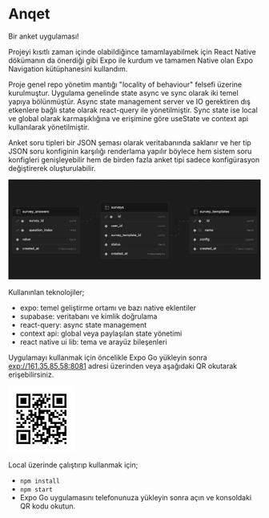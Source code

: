 # Anqet

Bir anket uygulaması!

Projeyi kısıtlı zaman içinde olabildiğince tamamlayabilmek için React Native dökümanın da önerdiği gibi Expo ile kurdum ve tamamen Native olan Expo Navigation kütüphanesini kullandım.

Proje genel repo yönetim mantığı "locality of behaviour" felsefi üzerine kurulmuştur. Uygulama genelinde state async ve sync olarak iki temel yapıya bölünmüştür. Async state management server ve IO gerektiren dış etkenlere bağlı state olarak react-query ile yönetilmiştir. Sync state ise local ve global olarak karmaşıklığına ve erişimine göre useState ve context api kullanılarak yönetilmiştir.

Anket soru tipleri bir JSON şeması olarak veritabanında saklanır ve her tip JSON soru konfiginin karşılığı renderlama yapılır böylece hem sistem soru konfigleri genişleyebilir hem de birden fazla anket tipi sadece konfigürasyon değiştirerek oluşturulabilir.


![schema](schema.png)

Kullanınlan teknolojiler;

- expo: temel geliştirme ortamı ve bazı native eklentiler
- supabase: veritabanı ve kimlik doğrulama
- react-query: async state management
- context api: global veya paylaşılan state yönetimi
- react native ui lib: tema ve arayüz bileşenleri

Uygulamayı kullanmak için öncelikle Expo Go yükleyin sonra [exp://161.35.85.58:8081](exp://161.35.85.58:8081) adresi üzerinden veya aşağıdaki QR okutarak erişebilirsiniz.

![expo qr](expoqr.png)

Local üzerinde çalıştırıp kullanmak için;

- `npm install`
- `npm start`
- Expo Go uygulamasını telefonunuza yükleyin sonra açın ve konsoldaki QR kodu okutun.
